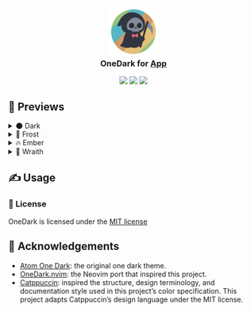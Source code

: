 <h3 align="center">
    <img src="https://raw.githubusercontent.com/onedarktheme/onedark/master/assets/logos/onedark-logo-1544x1544.png" width="100" alt="onedark logo"/></br>
    OneDark for <a href="https://github.com/onedarktheme/template">App</a>
</h3>

<p align="center">
    <a href="https://github.com/onedarktheme/template/stargazers"><img src="https://img.shields.io/github/stars/onedarktheme/template?colorA=282c34&colorB=c678dd&style=for-the-badge"></a>
    <a href="https://github.com/onedarktheme/template/issues"><img src="https://img.shields.io/github/issues/onedarktheme/template?colorA=282c34&colorB=d19a66&style=for-the-badge"></a>
    <a href="https://github.com/onedarktheme/template/contributors"><img src="https://img.shields.io/github/contributors/onedarktheme/template?colorA=282c34&colorB=98c379&style=for-the-badge"></a>
</p>

## 👀 Previews

<details>
<summary>🌑 Dark</summary>
</details>

<details>
<summary>🧊 Frost</summary>
</details>

<details>
<summary>🔥 Ember</summary>
</details>

<details>
<summary>👻 Wraith</summary>
</details>

## ✍ Usage

### 📜 License

OneDark is licensed under the [MIT license](LICENSE)

## 🙏 Acknowledgements

- [Atom One Dark](https://github.com/atom/atom/tree/master/packages/one-dark-ui): the original one dark theme.
- [OneDark.nvim](https://github.com/navarasu/onedark.nvim): the Neovim port that inspired this project.
- [Catppuccin](https://github.com/catppuccin/catppuccin): inspired the structure, design terminology, and documentation style used in this project’s color specification. This project adapts Catppuccin’s design language under the MIT license.
